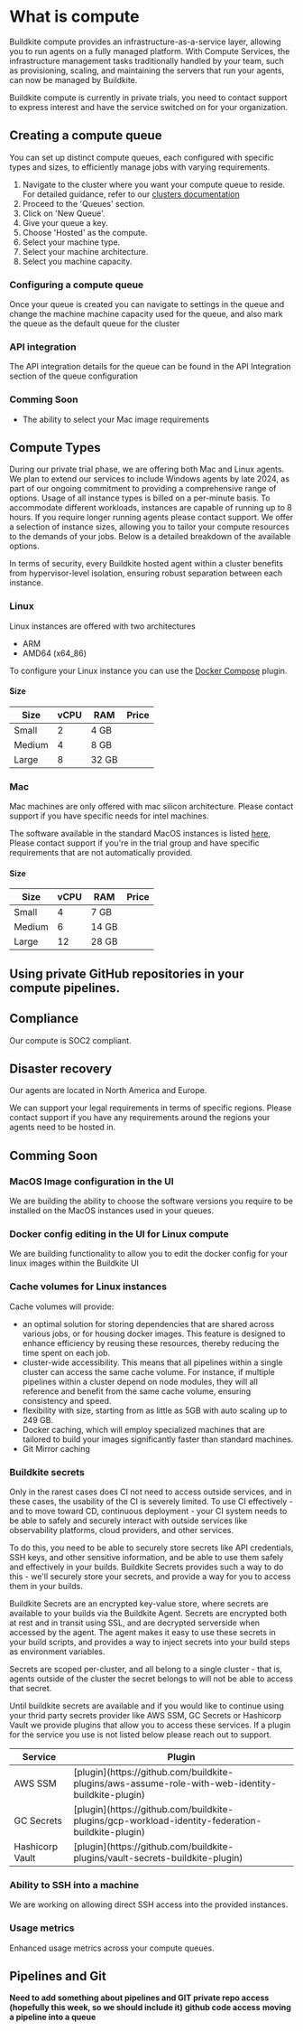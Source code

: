 # What is compute

Buildkite compute provides an infrastructure-as-a-service layer, allowing you to run agents on a fully managed platform. With Compute Services, the infrastructure management tasks traditionally handled by your team, such as provisioning, scaling, and maintaining the servers that run your agents, can now be managed by Buildkite.

Buildkite compute is currently in private trials, you need to contact support to express interest and have the service switched on for your organization.

## Creating a compute queue

You can set up distinct compute queues, each configured with specific types and sizes, to efficiently manage jobs with varying requirements.

1. Navigate to the cluster where you want your compute queue to reside. For detailed guidance, refer to our [clusters documentation](/docs/clusters/overview)
1. Proceed to the 'Queues' section.
1. Click on 'New Queue'.
1. Give your queue a key.
1. Choose 'Hosted' as the compute.
1. Select your machine type.
1. Select your machine architecture.
1. Select you machine capacity.

### Configuring a compute queue

Once your queue is created you can navigate to settings in the queue and change the machine machine capacity used for the queue, and also mark the queue as the default queue for the cluster

### API integration

The API integration details for the queue can be found in the API Integration section of the queue configuration

### Comming Soon

* The ability to select your Mac image requirements

## Compute Types

During our private trial phase, we are offering both Mac and Linux agents. We plan to extend our services to include Windows agents by late 2024, as part of our ongoing commitment to providing a comprehensive range of options.
Usage of all instance types is billed on a per-minute basis. To accommodate different workloads, instances are capable of running up to 8 hours. If you require longer running agents please contact support.
We offer a selection of instance sizes, allowing you to tailor your compute resources to the demands of your jobs. Below is a detailed breakdown of the available options.

In terms of security, every Buildkite hosted agent within a cluster benefits from hypervisor-level isolation, ensuring robust separation between each instance.

### Linux
Linux instances are offered with two architectures 

* ARM
* AMD64 (x64_86)

To configure your Linux instance you can use the [Docker Compose](https://github.com/buildkite-plugins/docker-compose-buildkite-plugin) plugin. 

#### Size
<table>
    <thead>
        <tr><th>Size</th><th>vCPU</th><th>RAM</th><th>Price</th></tr>
    </thead>
    <tbody>
        <tr><td>Small</td><td>2</td><td>4 GB</td><td></td></tr>
        <tr><td>Medium</td><td>4</td><td>8 GB</td><td></td></tr>
        <tr><td>Large</td><td>8</td><td>32 GB</td><td></td></tr>
    </tbody>
</table>

### Mac
Mac machines are only offered with mac silicon architecture. Please contact support if you have specific needs for intel machines.

The software available in the standard MacOS instances is listed [here](/docs/buildkite-compute/macos-instances), Please contact support if you're in the trial group and have specific requirements that are not automatically provided. 

#### Size
<table>
    <thead>
        <tr><th>Size</th><th>vCPU</th><th>RAM</th><th>Price</th></tr>
    </thead>
    <tbody>
        <tr><td>Small</td><td>4</td><td>7 GB</td><td></td></tr>
        <tr><td>Medium</td><td>6</td><td>14 GB</td><td></td></tr>
        <tr><td>Large</td><td>12</td><td>28 GB</td><td></td></tr>
    </tbody>
</table>

## Using private GitHub repositories in your compute pipelines. 



## Compliance

Our compute is SOC2 compliant.

## Disaster recovery

Our agents are located in North America and Europe.

We can support your legal requirements in terms of specific regions. Please contact support if you have any requirements around the regions your agents need to be hosted in.

## Comming Soon

### MacOS Image configuration in the UI
We are building the ability to choose the software versions you require to be installed on the MacOS instances used in your queues. 

### Docker config editing in the UI for Linux compute
We are building functionality to allow you to edit the docker config for your linux images within the Buildkite UI

### Cache volumes for Linux instances

Cache volumes will provide: 
* an optimal solution for storing dependencies that are shared across various jobs, or for housing docker images. This feature is designed to enhance efficiency by reusing these resources, thereby reducing the time spent on each job.
* cluster-wide accessibility. This means that all pipelines within a single cluster can access the same cache volume. For instance, if multiple pipelines within a cluster depend on node modules, they will all reference and benefit from the same cache volume, ensuring consistency and speed.
* flexibility with size, starting from as little as 5GB with auto scaling up to 249 GB.
* Docker caching, which will employ specialized machines that are tailored to build your images significantly faster than standard machines. 
* Git Mirror caching

### Buildkite secrets

Only in the rarest cases does CI not need to access outside services, and in these cases, the usability of the CI is severely limited. To use CI effectively - and to move toward CD, continuous deployment - your CI system needs to be able to safely and securely interact with outside services like observability platforms, cloud providers, and other services.

To do this, you need to be able to securely store secrets like API credentials, SSH keys, and other sensitive information, and be able to use them safely and effectively in your builds. Buildkite Secrets provides such a way to do this - we'll securely store your secrets, and provide a way for you to access them in your builds.

Buildkite Secrets are an encrypted key-value store, where secrets are available to your builds via the Buildkite Agent. Secrets are encrypted both at rest and in transit using SSL, and are decrypted serverside when accessed by the agent. The agent makes it easy to use these secrets in your build scripts, and provides a way to inject secrets into your build steps as environment variables.

Secrets are scoped per-cluster, and all belong to a single cluster - that is, agents outside of the cluster the secret belongs to will not be able to access that secret.

Until buildkite secrets are available and if you would like to continue using your thrid party secrets provider like AWS SSM, GC Secrets or Hashicorp Vault we provide plugins that allow you to access these services. If a plugin for the service you use is not listed below please reach out to support. 

<table>
    <thead>
        <tr><th>Service</th><th>Plugin</th></tr>
    </thead>
    <tbody>
        <tr><td>AWS SSM</td><td>[plugin](https://github.com/buildkite-plugins/aws-assume-role-with-web-identity-buildkite-plugin)</td></tr>
        <tr><td>GC Secrets</td><td>[plugin](https://github.com/buildkite-plugins/gcp-workload-identity-federation-buildkite-plugin)</td></tr>
        <tr><td>Hashicorp Vault</td><td>[plugin](https://github.com/buildkite-plugins/vault-secrets-buildkite-plugin)</td></tr>
    </tbody>
</table>

### Ability to SSH into a machine

We are working on allowing direct SSH access into the provided instances.

### Usage metrics

Enhanced usage metrics across your compute queues. 

## Pipelines and Git

**Need to add something about pipelines and GIT private repo access (hopefully this week, so we should include it)**
**github code access**
**moving a pipeline into a queue**



